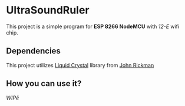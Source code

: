 # UltraSoundRuler
This project is a simple program for **ESP 8266 NodeMCU** with *12-E* wifi chip.

## Dependencies
This project utilizes [Liquid Crystal](https://github.com/marcoschwartz/LiquidCrystal_I2C.git) library from [John Rickman](https://github.com/johnrickman)

## How you can use it?
*WIPě*